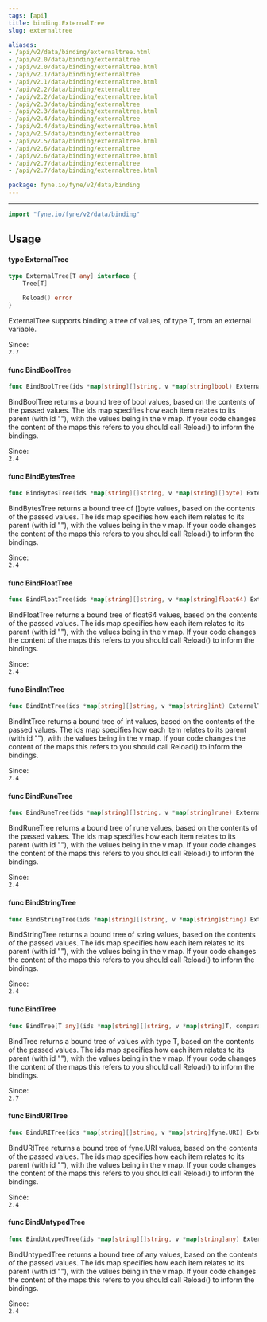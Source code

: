 ```yaml
---
tags: [api]
title: binding.ExternalTree
slug: externaltree

aliases:
- /api/v2/data/binding/externaltree.html
- /api/v2.0/data/binding/externaltree
- /api/v2.0/data/binding/externaltree.html
- /api/v2.1/data/binding/externaltree
- /api/v2.1/data/binding/externaltree.html
- /api/v2.2/data/binding/externaltree
- /api/v2.2/data/binding/externaltree.html
- /api/v2.3/data/binding/externaltree
- /api/v2.3/data/binding/externaltree.html
- /api/v2.4/data/binding/externaltree
- /api/v2.4/data/binding/externaltree.html
- /api/v2.5/data/binding/externaltree
- /api/v2.5/data/binding/externaltree.html
- /api/v2.6/data/binding/externaltree
- /api/v2.6/data/binding/externaltree.html
- /api/v2.7/data/binding/externaltree
- /api/v2.7/data/binding/externaltree.html

package: fyne.io/fyne/v2/data/binding
---
```



---
```go
import "fyne.io/fyne/v2/data/binding"
```

## Usage

#### type ExternalTree

```go
type ExternalTree[T any] interface {
	Tree[T]

	Reload() error
}
```

ExternalTree supports binding a tree of values, of type T, from an external variable.


<div class="since">Since: <code>
2.7</code></div>

#### func  BindBoolTree

```go
func BindBoolTree(ids *map[string][]string, v *map[string]bool) ExternalTree[bool]
```
BindBoolTree returns a bound tree of bool values, based on the contents of the passed values. The ids map specifies how each item relates to its parent (with id ""), with the values being in the v map. If your code changes the content of the maps this refers to you should call Reload() to inform the bindings.


<div class="since">Since: <code>
2.4</code></div>

#### func  BindBytesTree

```go
func BindBytesTree(ids *map[string][]string, v *map[string][]byte) ExternalTree[[]byte]
```
BindBytesTree returns a bound tree of []byte values, based on the contents of the passed values. The ids map specifies how each item relates to its parent (with id ""), with the values being in the v map. If your code changes the content of the maps this refers to you should call Reload() to inform the bindings.


<div class="since">Since: <code>
2.4</code></div>

#### func  BindFloatTree

```go
func BindFloatTree(ids *map[string][]string, v *map[string]float64) ExternalTree[float64]
```
BindFloatTree returns a bound tree of float64 values, based on the contents of the passed values. The ids map specifies how each item relates to its parent (with id ""), with the values being in the v map. If your code changes the content of the maps this refers to you should call Reload() to inform the bindings.


<div class="since">Since: <code>
2.4</code></div>

#### func  BindIntTree

```go
func BindIntTree(ids *map[string][]string, v *map[string]int) ExternalTree[int]
```
BindIntTree returns a bound tree of int values, based on the contents of the passed values. The ids map specifies how each item relates to its parent (with id ""), with the values being in the v map. If your code changes the content of the maps this refers to you should call Reload() to inform the bindings.


<div class="since">Since: <code>
2.4</code></div>

#### func  BindRuneTree

```go
func BindRuneTree(ids *map[string][]string, v *map[string]rune) ExternalTree[rune]
```
BindRuneTree returns a bound tree of rune values, based on the contents of the passed values. The ids map specifies how each item relates to its parent (with id ""), with the values being in the v map. If your code changes the content of the maps this refers to you should call Reload() to inform the bindings.


<div class="since">Since: <code>
2.4</code></div>

#### func  BindStringTree

```go
func BindStringTree(ids *map[string][]string, v *map[string]string) ExternalTree[string]
```
BindStringTree returns a bound tree of string values, based on the contents of the passed values. The ids map specifies how each item relates to its parent (with id ""), with the values being in the v map. If your code changes the content of the maps this refers to you should call Reload() to inform the bindings.


<div class="since">Since: <code>
2.4</code></div>

#### func  BindTree

```go
func BindTree[T any](ids *map[string][]string, v *map[string]T, comparator func(T, T) bool) ExternalTree[T]
```
BindTree returns a bound tree of values with type T, based on the contents of the passed values. The ids map specifies how each item relates to its parent (with id ""), with the values being in the v map. If your code changes the content of the maps this refers to you should call Reload() to inform the bindings.


<div class="since">Since: <code>
2.7</code></div>

#### func  BindURITree

```go
func BindURITree(ids *map[string][]string, v *map[string]fyne.URI) ExternalTree[fyne.URI]
```
BindURITree returns a bound tree of fyne.URI values, based on the contents of the passed values. The ids map specifies how each item relates to its parent (with id ""), with the values being in the v map. If your code changes the content of the maps this refers to you should call Reload() to inform the bindings.


<div class="since">Since: <code>
2.4</code></div>

#### func  BindUntypedTree

```go
func BindUntypedTree(ids *map[string][]string, v *map[string]any) ExternalTree[any]
```
BindUntypedTree returns a bound tree of any values, based on the contents of the passed values. The ids map specifies how each item relates to its parent (with id ""), with the values being in the v map. If your code changes the content of the maps this refers to you should call Reload() to inform the bindings.


<div class="since">Since: <code>
2.4</code></div>
